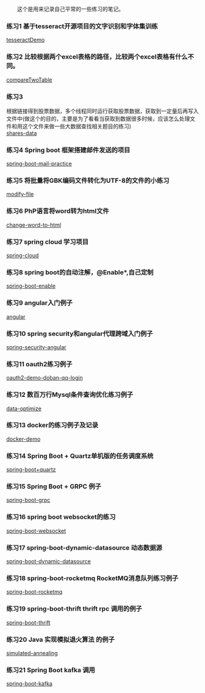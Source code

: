 &emsp;&emsp;这个是用来记录自己平常的一些练习的笔记。

### 练习1 基于tesseract开源项目的文字识别和字体集训练

[tesseractDemo](/tesseractDemo)
<br/>

### 练习2 比较根据两个excel表格的路径，比较两个excel表格有什么不同。

[compareTwoTable](/compareTwoTable)
<br/>

### 练习3 

根据链接得到股票数据，多个线程同时运行获取股票数据，获取到一定量后再写入文件中(做这个的目的，主要是为了看看当获取到数据很多时候，应该怎么处理文件和用这个文件来做一些大数据查找相关题目的练习)<br/>
[shares-data](/shares-data)
<br/>

### 练习4 Spring boot 框架搭建邮件发送的项目

[spring-boot-mail-practice](/spring-boot-mail-practice)
<br/>

### 练习5 将批量将GBK编码文件转化为UTF-8的文件的小练习
[modify-file](/modify-file)
<br/>

### 练习6 PhP语言将word转为html文件
[change-word-to-html](/change-word-to-html)

### 练习7 spring cloud 学习项目

[spring-cloud](/spring-cloud)

### 练习8 spring boot的自动注解，@Enable*,自己定制

[spring-boot-enable](/spring-boot-enable)

### 练习9 angular入门例子

[angular](/angular)

### 练习10 spring security和angular代理跨域入门例子

[spring-security-angular](/spring-security-angular)

### 练习11 oauth2练习例子

[oauth2-demo-doban-qq-login](/oauth2-demo-doban-qq-login)


### 练习12 数百万行Mysql条件查询优化练习例子

[data-optimize](/data-optimize)


### 练习13 docker的练习例子及记录

[docker-demo](/docker-demo)

### 练习14 Spring Boot + Quartz单机版的任务调度系统

[spring-boot+quartz](/spring-boot+quartz)


### 练习15 Spring Boot + GRPC 例子

[spring-boot-grpc](/spring-boot-grpc)

### 练习16 spring boot websocket的练习
[spring-boot-websocket](/spring-boot-websocket)

### 练习17 spring-boot-dynamic-datasource 动态数据源
[spring-boot-dynamic-datasource](/spring-boot-dynamic-datasource)


### 练习18 spring-boot-rocketmq RocketMQ消息队列练习例子
[spring-boot-rocketmq](/spring-boot-rocketmq)


### 练习19 spring-boot-thrift thrift rpc 调用的例子
[spring-boot-thrift](/spring-boot-thrift)


### 练习20 Java 实现模拟退火算法 的例子
[simulated-annealing](/simulated-annealing)

### 练习21 Spring Boot kafka 调用
[spring-boot-kafka](/spring-boot-kafka)

